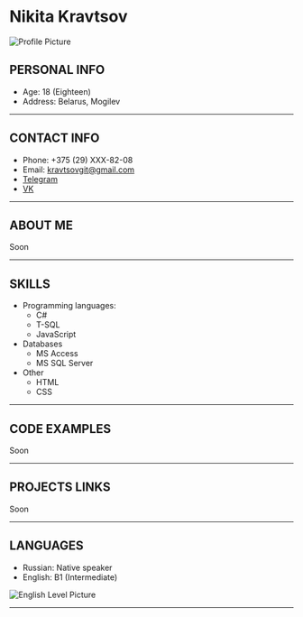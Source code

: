 # Nikita Kravtsov

![Profile Picture](https://i.imgur.com/sHAwhNP.jpg)

## PERSONAL INFO

* Age: 18 (Eighteen)
* Address: Belarus, Mogilev

***

## CONTACT INFO

* Phone: +375 (29) XXX-82-08
* Email: <kravtsovgit@gmail.com>
* [Telegram](https://t.me/nikanorsky "link")
* [VK](https://vk.com/nikanorsky "link")

***

## ABOUT ME

Soon

***

## SKILLS

* Programming languages:
  * C#
  * T-SQL
  * JavaScript
* Databases
  * MS Access
  * MS SQL Server
* Other
  * HTML
  * CSS

***

## CODE EXAMPLES

Soon

***

## PROJECTS LINKS

Soon

***

## LANGUAGES

* Russian: Native speaker
* English: B1 (Intermediate)

![English Level Picture](https://i.imgur.com/sIZHPBT.png)

***